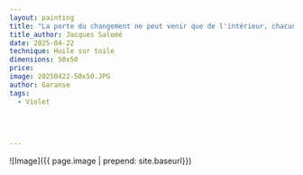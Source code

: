 ```yaml
---
layout: painting
title: "La porte du changement ne peut venir que de l'intérieur, chacun en détient la clé."           
title_author: Jacques Salomé 
date: 2025-04-22
technique: Huile sur toile
dimensions: 50x50
price: 
image: 20250422-50x50.JPG
author: Garanse
tags:
  - Violet
 
  
  
  
---
```

![Image]({{ page.image | prepend: site.baseurl}})

